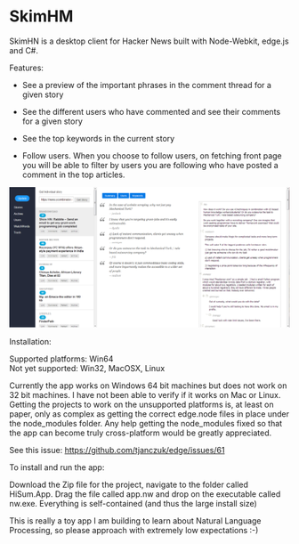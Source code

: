 # SkimHM

SkimHN is a desktop client for Hacker News built with Node-Webkit, edge.js and C#. 

Features:

- See a preview of the important phrases in the comment thread for a given story

- See the different users who have commented and see their comments for a given story

- See the top keywords in the current story

- Follow users. When you choose to follow users, on fetching front page you will be able to filter by users you are following who have posted a comment in the top articles.

![Screenshot](screenshot.png?raw=true "Hacker News Summary")

Installation:

Supported platforms: Win64  
Not yet supported: Win32, MacOSX, Linux

Currently the app works on Windows 64 bit machines but does not work on 32 bit machines. I have not been able to verify if it works on Mac or Linux. Getting the projects to work on the unsupported platforms is, at least on paper, only as complex as getting the correct edge.node files in place under the node_modules folder. Any help getting the node_modules fixed so that the app can become truly cross-platform would be greatly appreciated.

See this issue:
https://github.com/tjanczuk/edge/issues/61

To install and run the app:

Download the Zip file for the project, navigate to the folder called HiSum.App. Drag the file called app.nw and drop on the executable called nw.exe. Everything is self-contained (and thus the large install size)

This is really a toy app I am building to learn about Natural Language Processing, so please approach with extremely low expectations :-)